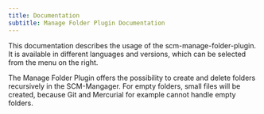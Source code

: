 ```yaml
---
title: Documentation
subtitle: Manage Folder Plugin Documentation
---
```

This documentation describes the usage of the scm-manage-folder-plugin. It is available in different languages and versions, which can be selected from the menu on the right.

The Manage Folder Plugin offers the possibility to create and delete folders recursively in the SCM-Mangager.
For empty folders, small files will be created, because Git and Mercurial for example cannot handle empty folders.
